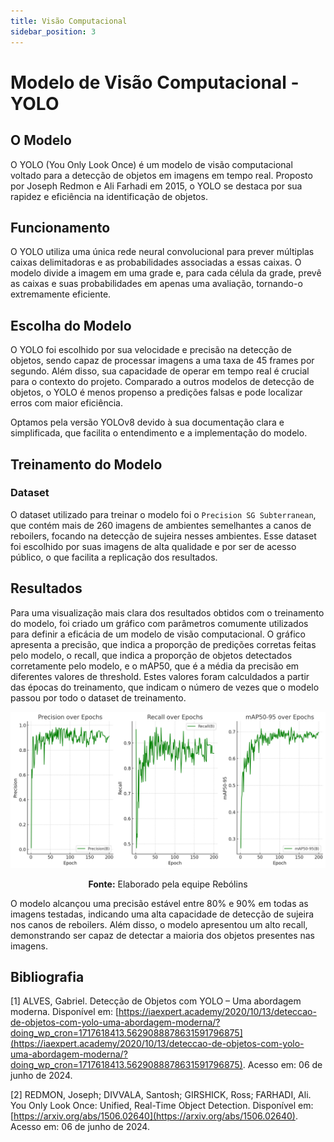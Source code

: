 ```yaml
---
title: Visão Computacional
sidebar_position: 3
---
```


# Modelo de Visão Computacional - YOLO

## O Modelo

O YOLO (You Only Look Once) é um modelo de visão computacional voltado para a detecção de objetos em imagens em tempo real. Proposto por Joseph Redmon e Ali Farhadi em 2015, o YOLO se destaca por sua rapidez e eficiência na identificação de objetos.

## Funcionamento

O YOLO utiliza uma única rede neural convolucional para prever múltiplas caixas delimitadoras e as probabilidades associadas a essas caixas. O modelo divide a imagem em uma grade e, para cada célula da grade, prevê as caixas e suas probabilidades em apenas uma avaliação, tornando-o extremamente eficiente.

## Escolha do Modelo

O YOLO foi escolhido por sua velocidade e precisão na detecção de objetos, sendo capaz de processar imagens a uma taxa de 45 frames por segundo. Além disso, sua capacidade de operar em tempo real é crucial para o contexto do projeto. Comparado a outros modelos de detecção de objetos, o YOLO é menos propenso a predições falsas e pode localizar erros com maior eficiência.

Optamos pela versão YOLOv8 devido à sua documentação clara e simplificada, que facilita o entendimento e a implementação do modelo.

## Treinamento do Modelo

### Dataset

O dataset utilizado para treinar o modelo foi o `Precision SG Subterranean`, que contém mais de 260 imagens de ambientes semelhantes a canos de reboilers, focando na detecção de sujeira nesses ambientes. Esse dataset foi escolhido por suas imagens de alta qualidade e por ser de acesso público, o que facilita a replicação dos resultados.

## Resultados

Para uma visualização mais clara dos resultados obtidos com o treinamento do modelo, foi criado um gráfico com parâmetros comumente utilizados para definir a eficácia de um modelo de visão computacional. O gráfico apresenta a precisão, que indica a proporção de predições corretas feitas pelo modelo, o recall, que indica a proporção de objetos detectados corretamente pelo modelo, e o mAP50, que é a média da precisão em diferentes valores de threshold. Estes valores foram calculdados a partir das épocas do treinamento, que indicam o número de vezes que o modelo passou por todo o dataset de treinamento.

<div align="center">

![Resultado](../../static/img/output.png)

**Fonte:** Elaborado pela equipe Rebólins

</div>

O modelo alcançou uma precisão estável entre 80% e 90% em todas as imagens testadas, indicando uma alta capacidade de detecção de sujeira nos canos de reboilers. Além disso, o modelo apresentou um alto recall, demonstrando ser capaz de detectar a maioria dos objetos presentes nas imagens.

## Bibliografia

[1] ALVES, Gabriel. Detecção de Objetos com YOLO – Uma abordagem moderna. Disponível em: [https://iaexpert.academy/2020/10/13/deteccao-de-objetos-com-yolo-uma-abordagem-moderna/?doing_wp_cron=1717618413.5629088878631591796875](https://iaexpert.academy/2020/10/13/deteccao-de-objetos-com-yolo-uma-abordagem-moderna/?doing_wp_cron=1717618413.5629088878631591796875). Acesso em: 06 de junho de 2024.

[2] REDMON, Joseph; DIVVALA, Santosh; GIRSHICK, Ross; FARHADI, Ali. You Only Look Once: Unified, Real-Time Object Detection. Disponível em: [https://arxiv.org/abs/1506.02640](https://arxiv.org/abs/1506.02640). Acesso em: 06 de junho de 2024.
